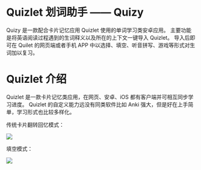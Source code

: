 # Quizlet 划词助手 —— Quizy

Quizy 是一款配合卡片记忆应用 Quizlet 使用的单词学习类安卓应用。 主要功能是将英语阅读过程遇到的生词释义以及所在的上下文一键导入 Quizlet。 导入后即可在 Quilet 的网页端或者手机 APP 中以选择、填空、听音拼写、游戏等形式对生词加以复习。

# Quizlet 介绍

Quizlet 是一款卡片记忆类应用，在网页、安卓、iOS 都有客户端并可相互同步学习进度。 Quizlet 的自定义能力远没有同类软件比如 Anki 强大，但是好在上手简单，学习形式也比较多样化。

传统卡片翻转回忆模式：

<img src='/pics/quizy1.gif'/>

填空模式：

<img src='/pic/quizy2.gif'/>


